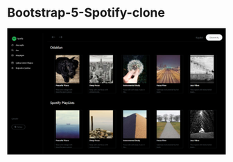 # Bootstrap-5-Spotify-clone
![](https://github.com/Mehmetalitortumlu/Bootstrap-5-Spotify-clone/blob/master/img/Screenshot_1.png)
